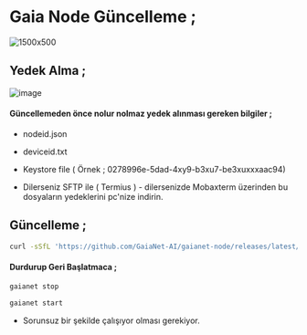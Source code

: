 # Gaia Node Güncelleme ; 

![1500x500](https://github.com/user-attachments/assets/0eca5de0-8355-4e8d-b2cc-9feb377e0af0)

## Yedek Alma ; 

![image](https://github.com/user-attachments/assets/759130a1-740a-4328-a723-4a222c1b5230)

#### Güncellemeden önce nolur nolmaz yedek alınması gereken bilgiler ; 

- nodeid.json

- deviceid.txt

- Keystore file ( Örnek ;  0278996e-5dad-4xy9-b3xu7-be3xuxxxaac94)

- Dilerseniz SFTP ile ( Termius ) - dilersenizde Mobaxterm üzerinden bu dosyaların yedeklerini pc'nize indirin.

## Güncelleme ; 

```bash
curl -sSfL 'https://github.com/GaiaNet-AI/gaianet-node/releases/latest/download/install.sh' | bash -s -- --upgrade
```

#### Durdurup Geri Başlatmaca ; 

```bash
gaianet stop
```

```bash
gaianet start
```

- Sorunsuz bir şekilde çalışıyor olması gerekiyor.

